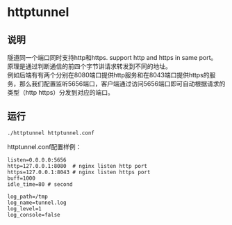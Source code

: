 # httptunnel

## 说明
隧道同一个端口同时支持http和https. support http and https in same port。  
原理是通过判断通信的前四个字节讲请求转发到不同的地址。  
例如后端有有两个分别在8080端口提供http服务和在8043端口提供https的服务，那么我们配置监听5656端口，客户端通过访问5656端口即可自动根据请求的类型（http https）分发到对应的端口。  

## 运行

```
./httptunnel httptunnel.conf
```


httptunnel.conf配置样例：
```
listen=0.0.0.0:5656
http=127.0.0.1:8080  # nginx listen http port
https=127.0.0.1:8043 # nginx listen https port
buff=1000
idle_time=80 # second

log_path=/tmp
log_name=tunnel.log
log_level=1
log_console=false
```
